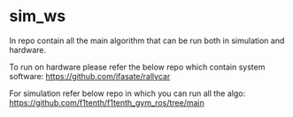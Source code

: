 # sim_ws

In repo contain all the main algorithm that can be run both in simulation and hardware. 

To run on hardware please refer the below repo which contain system software:
https://github.com/jfasate/rallycar

For simulation refer below repo in which you can run all the algo:
https://github.com/f1tenth/f1tenth_gym_ros/tree/main
